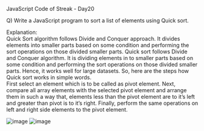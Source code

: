 JavaScript Code of Streak - Day20

Q) Write a JavaScript program to sort a list of elements using Quick sort.

Explanation:             
Quick Sort algorithm follows Divide and Conquer approach.
It divides elements into smaller parts based on some condition and performing the sort operations on those divided smaller parts.
Quick sort follows Divide and Conquer algorithm. It is dividing elements in to smaller parts based on some condition and performing the sort operations on those divided smaller parts.
Hence, it works well for large datasets. So, here are the steps how Quick sort works in simple words.            
First select an element which is to be called as pivot element.
Next, compare all array elements with the selected pivot element and arrange them in such a way that, elements less than the pivot element are to it’s left and greater than pivot is to it’s right.
Finally, perform the same operations on left and right side elements to the pivot element.

![image](https://user-images.githubusercontent.com/117966470/214769471-d5875eee-2737-4e48-ac4c-e6d8379f59ad.png)
![image](https://user-images.githubusercontent.com/117966470/214769495-5e0e3326-6020-436d-be8d-7fa74aa00eeb.png)


